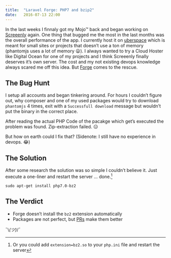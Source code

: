 ```yaml
---
title:  "Laravel Forge: PHP7 and bzip2"
date:   2016-07-13 22:00
---
```



In the last weeks I finnaly got my Mojo™ back and began working on [Screeenly](http://screeenly.com) again. One thing that bugged me the most in the last months was the overall performance of the app. I currently host it on [uberspace](http://uberspace.de) which is meant for small sites or projects that doesn’t use a ton of memory (phantomjs uses a lot of memory 😦).
I always wanted to try a Cloud Hoster like Digital Ocean for one of my projects and I think Screeenly finally deserves it’s own server. The cost and my not existing devops knowledge always scared me off this idea. But [Forge](https://forge.laravel.com) comes to the rescue. 

## The Bug Hunt

I setup all accounts and began tinkering around. For hours I couldn’t figure out, why composer and one of my used packages would try to download `phantomjs` 4 times, exit with a `Successfull download` message but wouldn’t put the binary in the correct place.

After reading the actual PHP Code of the pacakge which get’s executed the problem was found. Zip-extraction failed. 😑

But how on earth could I fix that? (Sidenote: I still have no experience in devops. 😂)


## The Solution

After some research the solution was so simple I couldn’t believe it. Just execute a one-liner and restart the server … done.[^1]

```shell
sudo apt-get install php7.0-bz2
```


## The Verdict

- Forge doesn’t install the `bz2` extension automatically
- Packages are not perfect, but [PRs](https://github.com/jakoch/phantomjs-installer/pull/33) make them better

¯\\_(ツ)_/¯ 


[^1]: Or you could add `extension=bz2.so` to your `php.ini` file and restart the server